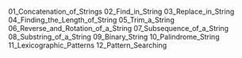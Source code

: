 01_Concatenation_of_Strings
02_Find_in_String
03_Replace_in_String
04_Finding_the_Length_of_String
05_Trim_a_String
06_Reverse_and_Rotation_of_a_String
07_Subsequence_of_a_String
08_Substring_of_a_String
09_Binary_String
10_Palindrome_String
11_Lexicographic_Patterns
12_Pattern_Searching


